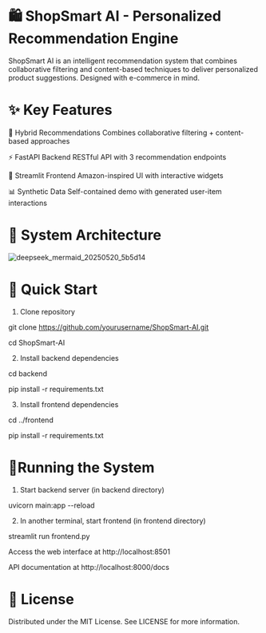 # 🛍️ ShopSmart AI - Personalized Recommendation Engine

ShopSmart AI is an intelligent recommendation system that combines collaborative filtering and content-based techniques to deliver personalized product suggestions. Designed with e-commerce in mind.

# ✨ Key Features

🎯 Hybrid Recommendations	Combines collaborative filtering + content-based approaches

⚡ FastAPI Backend	RESTful API with 3 recommendation endpoints

💅 Streamlit Frontend	Amazon-inspired UI with interactive widgets

📊 Synthetic Data	Self-contained demo with generated user-item interactions


# 🧩 System Architecture
![deepseek_mermaid_20250520_5b5d14](https://github.com/user-attachments/assets/5c067a77-b37e-4a92-a9b5-1e3863faa694)

# 🚀 Quick Start

1. Clone repository

git clone https://github.com/yourusername/ShopSmart-AI.git

cd ShopSmart-AI

2. Install backend dependencies

cd backend

pip install -r requirements.txt

3. Install frontend dependencies

cd ../frontend

pip install -r requirements.txt

# 🏃Running the System

1. Start backend server (in backend directory)

uvicorn main:app --reload

2. In another terminal, start frontend (in frontend directory)

streamlit run frontend.py

Access the web interface at http://localhost:8501

API documentation at http://localhost:8000/docs

# 📜 License
Distributed under the MIT License. See LICENSE for more information.
